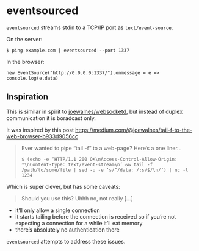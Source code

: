 eventsourced
==============

`eventsourced` streams stdin to a TCP/IP port as `text/event-source`.

On the server:

```
$ ping example.com | eventsourced --port 1337
```

In the browser:

```
new EventSource("http://0.0.0.0:1337/").onmessage = e => console.log(e.data)
```

Inspiration
-----------

This is similar in spirit to [joewalnes/websocketd](https://github.com/joewalnes/websocketd/), but instead of duplex communication it is boradcast only.

It was inspired by this post https://medium.com/@joewalnes/tail-f-to-the-web-browser-b933d9056cc

> Ever wanted to pipe “tail -f” to a web-page? Here’s a one liner…
> 
> ```
> $ (echo -e ‘HTTP/1.1 200 OK\nAccess-Control-Allow-Origin: *\nContent-type: text/event-stream\n’ && tail -f /path/to/some/file | sed -u -e ‘s/^/data: /;s/$/\n/’) | nc -l 1234
> ```

Which is super clever, but has some caveats:

> Should you use this?
Uhhh no, not really [...]
* it’ll only allow a single connection
* it starts tailing before the connection is received so if you’re not expecting a connection for a while it’ll eat memory
* there’s absolutely no authentication there

`eventsourced` attempts to address these issues.
